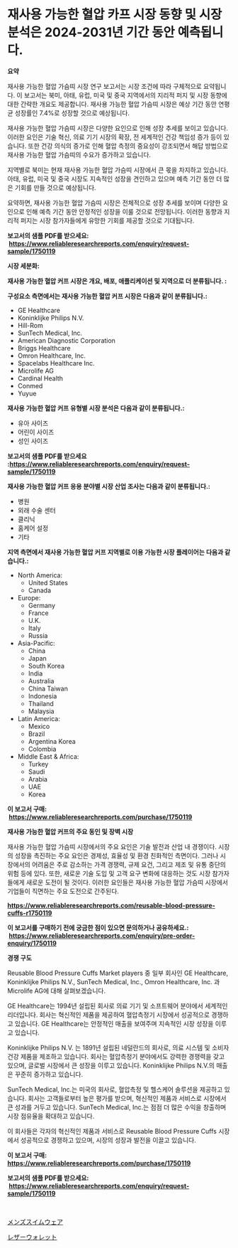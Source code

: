 <p><h1>재사용 가능한 혈압 카프 시장 동향 및 시장 분석은 2024-2031년 기간 동안 예측됩니다.</h1></p><p><strong>요약</strong></p>
<p><p>재사용 가능한 혈압 가슴띠 시장 연구 보고서는 시장 조건에 따라 구체적으로 요약됩니다. 이 보고서는 북미, 아태, 유럽, 미국 및 중국 지역에서의 지리적 퍼지 및 시장 동향에 대한 간략한 개요도 제공합니다. 재사용 가능한 혈압 가슴띠 시장은 예상 기간 동안 연평균 성장률인 7.4%로 성장할 것으로 예상됩니다.</p><p>재사용 가능한 혈압 가슴띠 시장은 다양한 요인으로 인해 성장 추세를 보이고 있습니다. 이러한 요인은 기술 혁신, 의료 기기 시장의 확장, 전 세계적인 건강 책임성 증가 등이 있습니다. 또한 건강 의식의 증가로 인해 혈압 측정의 중요성이 강조되면서 해답 방법으로 재사용 가능한 혈압 가슴띠의 수요가 증가하고 있습니다.</p><p>지역별로 북미는 현재 재사용 가능한 혈압 가슴띠 시장에서 큰 몫을 차지하고 있습니다. 아태, 유럽, 미국 및 중국 시장도 지속적인 성장을 견인하고 있으며 예측 기간 동안 더 많은 기회를 만들 것으로 예상됩니다.</p><p>요약하면, 재사용 가능한 혈압 가슴띠 시장은 전체적으로 성장 추세를 보이며 다양한 요인으로 인해 예측 기간 동안 안정적인 성장을 이룰 것으로 전망됩니다. 이러한 동향과 지리적 퍼지는 시장 참가자들에게 유망한 기회를 제공할 것으로 기대됩니다.</p></p>
<p><strong>보고서의 샘플 PDF를 받으세요: &nbsp;<a href="https://www.reliableresearchreports.com/enquiry/request-sample/1750119">https://www.reliableresearchreports.com/enquiry/request-sample/1750119</a></strong></p>
<p><strong>시장 세분화:</strong></p>
<p><strong> 재사용 가능한 혈압 커프 시장은 개요, 배포, 애플리케이션 및 지역으로 더 분류됩니다. :</strong></p>
<p><strong>구성요소 측면에서는 재사용 가능한 혈압 커프 시장은 다음과 같이 분류됩니다.:</strong></p>
<p><ul><li>GE Healthcare</li><li>Koninklijke Philips N.V.</li><li>Hill-Rom</li><li>SunTech Medical, Inc.</li><li>American Diagnostic Corporation</li><li>Briggs Healthcare</li><li>Omron Healthcare, Inc.</li><li>Spacelabs Healthcare Inc.</li><li>Microlife AG</li><li>Cardinal Health</li><li>Conmed</li><li>Yuyue</li></ul></p>
<p><strong> 재사용 가능한 혈압 커프 유형별 시장 분석은 다음과 같이 분류됩니다.:</strong></p>
<p><ul><li>유아 사이즈</li><li>어린이 사이즈</li><li>성인 사이즈</li></ul></p>
<p><strong>보고서의 샘플 PDF를 받으세요 :<a href="https://www.reliableresearchreports.com/enquiry/request-sample/1750119">https://www.reliableresearchreports.com/enquiry/request-sample/1750119</a></strong></p>
<p><strong> 재사용 가능한 혈압 커프 응용 분야별 시장 산업 조사는 다음과 같이 분류됩니다.:</strong></p>
<p><ul><li>병원</li><li>외래 수술 센터</li><li>클리닉</li><li>홈케어 설정</li><li>기타</li></ul></p>
<p><strong>지역 측면에서 재사용 가능한 혈압 커프 지역별로 이용 가능한 시장 플레이어는 다음과 같습니다.:</strong></p>
<p><ul>
    <li>
        North America:
        <ul>
            <li>United States</li>
            <li>Canada</li>
        </ul>
    </li>
    <li>
        Europe:
        <ul>
            <li>Germany</li>
            <li>France</li>
            <li>U.K.</li>
            <li>Italy</li>
            <li>Russia</li>
        </ul>
    </li>
    <li>
        Asia-Pacific:
        <ul>
            <li>China</li>
            <li>Japan</li>
            <li>South Korea</li>
            <li>India</li>
            <li>Australia</li>
            <li>China Taiwan</li>
            <li>Indonesia</li>
            <li>Thailand</li>
            <li>Malaysia</li>
        </ul>
    </li>
    <li>
        Latin America:
        <ul>
            <li>Mexico</li>
            <li>Brazil</li>
            <li>Argentina Korea</li>
            <li>Colombia</li>
        </ul>
    </li>
    <li>
        Middle East & Africa:
        <ul>
            <li>Turkey</li>
            <li>Saudi</li>
            <li>Arabia</li>
            <li>UAE</li>
            <li>Korea</li>
        </ul>
    </li>
    </ul></p>
<p><strong>이 보고서 구매: &nbsp;<a href="https://www.reliableresearchreports.com/purchase/1750119">https://www.reliableresearchreports.com/purchase/1750119</a></strong></p>
<p><strong>재사용 가능한 혈압 커프의 주요 동인 및 장벽 시장</strong></p>
<p><p>재사용 가능한 혈압 가슴띠 시장에서의 주요 요인은 기술 발전과 산업 내 경쟁이다. 시장의 성장을 촉진하는 주요 요인은 경제성, 효율성 및 환경 친화적인 측면이다. 그러나 시장에서의 어려움은 주로 감소하는 가격 경쟁력, 규제 요건, 그리고 제조 및 유통 중단의 위험 등에 있다. 또한, 새로운 기술 도입 및 고객 요구 변화에 대응하는 것도 시장 참가자들에게 새로운 도전이 될 것이다. 이러한 요인들은 재사용 가능한 혈압 가슴띠 시장에서 기업들이 직면하는 주요 도전으로 간주된다.</p></p>
<p><strong><a href="https://www.reliableresearchreports.com/reusable-blood-pressure-cuffs-r1750119">https://www.reliableresearchreports.com/reusable-blood-pressure-cuffs-r1750119</a></strong></p>
<p><strong>이 보고서를 구매하기 전에 궁금한 점이 있으면 문의하거나 공유하세요.: &nbsp;<a href="https://www.reliableresearchreports.com/enquiry/pre-order-enquiry/1750119">https://www.reliableresearchreports.com/enquiry/pre-order-enquiry/1750119</a></strong></p>
<p><strong>경쟁 구도</strong></p>
<p><p>Reusable Blood Pressure Cuffs Market players 중 일부 회사인 GE Healthcare, Koninklijke Philips N.V., SunTech Medical, Inc., Omron Healthcare, Inc. 과 Microlife AG에 대해 살펴보겠습니다.</p><p>GE Healthcare는 1994년 설립된 회사로 의료 기기 및 소프트웨어 분야에서 세계적인 리더입니다. 회사는 혁신적인 제품을 제공하여 혈압측정기 시장에서 성공적으로 경쟁하고 있습니다. GE Healthcare는 안정적인 매출을 보여주며 지속적인 시장 성장을 이루고 있습니다.</p><p>Koninklijke Philips N.V. 는 1891년 설립된 네덜란드의 회사로, 의료 시스템 및 소비자 건강 제품을 제조하고 있습니다. 회사는 혈압측정기 분야에서도 강력한 경쟁력을 갖고 있으며, 글로벌 시장에서 큰 성장을 이루고 있습니다. Koninklijke Philips N.V.의 매출은 꾸준히 증가하고 있습니다.</p><p>SunTech Medical, Inc.는 미국의 회사로, 혈압측정 및 헬스케어 솔루션을 제공하고 있습니다. 회사는 고객들로부터 높은 평가를 받으며, 혁신적인 제품과 서비스로 시장에서 큰 성과를 거두고 있습니다. SunTech Medical, Inc.는 점점 더 많은 수익을 창출하며 시장 점유율을 확대하고 있습니다.</p><p>이 회사들은 각자의 혁신적인 제품과 서비스로 Reusable Blood Pressure Cuffs 시장에서 성공적으로 경쟁하고 있으며, 시장의 성장과 발전을 이끌고 있습니다.</p></p>
<p><strong>이 보고서 구매: &nbsp; <a href="https://www.reliableresearchreports.com/purchase/1750119">https://www.reliableresearchreports.com/purchase/1750119</a></strong></p>
<p><strong>보고서의 샘플 PDF를 받으세요: &nbsp;<a href="https://www.reliableresearchreports.com/enquiry/request-sample/1750119">https://www.reliableresearchreports.com/enquiry/request-sample/1750119</a></strong><strong></strong></p>
<p>&nbsp;</p>
<p><p><a href="https://github.com/RodHoppe07/Market-Research-Report-List-1/blob/main/506775622935.md">メンズスイムウェア</a></p><p><a href="https://github.com/laurenreichert/Market-Research-Report-List-1/blob/main/458879722934.md">レザーウォレット</a></p></p>